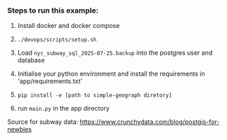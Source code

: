 

### Steps to run this example:

1. Install docker and docker compose

2. `./devops/scripts/setup.sh`

3. Load `nyc_subway_sql_2025-07-25.backup` into the postgres user and database 

4. Initialise your python environment and install the requirements in 'app/requirements.txt'

5. `pip install -e [path to simple-geograph diretory]`

6. run `main.py` in the app directory


Source for subway data: https://www.crunchydata.com/blog/postgis-for-newbies
